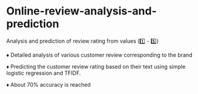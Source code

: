 # Online-review-analysis-and-prediction
Analysis and prediction of review rating from values (:one: - :five:)

:diamonds: Detailed analysis of various customer review corresponding to the brand

:diamonds: Predicting the customer review rating based on their text using simple logistic regression and TFIDF. 

:diamonds: About 70% accuracy is reached
